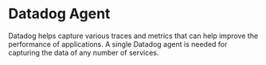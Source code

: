 # Datadog Agent

Datadog helps capture various traces and metrics that can help improve the performance of applications. A single Datadog agent is needed for capturing the data of any number of services.
